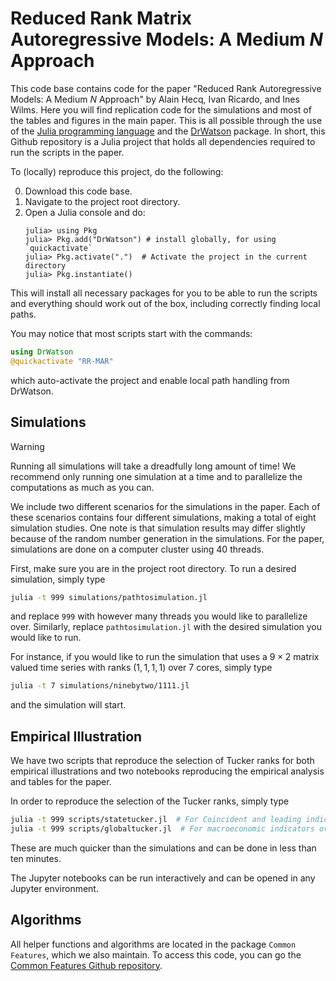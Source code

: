 # Reduced Rank Matrix Autoregressive Models: A Medium $N$ Approach

This code base contains code for the paper "Reduced Rank Autoregressive Models: A Medium $N$ Approach" by Alain Hecq, Ivan Ricardo, and Ines Wilms.
Here you will find replication code for the simulations and most of the tables and figures in the main paper.
This is all possible through the use of the [Julia programming language](https://julialang.org/) and the [DrWatson](https://juliadynamics.github.io/DrWatson.jl/stable/) package.
In short, this Github repository is a Julia project that holds all dependencies required to run the scripts in the paper.

To (locally) reproduce this project, do the following:

0. Download this code base.
1. Navigate to the project root directory.
2. Open a Julia console and do:
   ```
   julia> using Pkg
   julia> Pkg.add("DrWatson") # install globally, for using `quickactivate`
   julia> Pkg.activate(".")  # Activate the project in the current directory
   julia> Pkg.instantiate()
   ```

This will install all necessary packages for you to be able to run the scripts and
everything should work out of the box, including correctly finding local paths.

You may notice that most scripts start with the commands:
```julia
using DrWatson
@quickactivate "RR-MAR"
```
which auto-activate the project and enable local path handling from DrWatson.

## Simulations
> [!WARNING]  
> Running all simulations will take a dreadfully long amount of time!
> We recommend only running one simulation at a time and to parallelize the computations as much as you can.

We include two different scenarios for the simulations in the paper.
Each of these scenarios contains four different simulations, making a total of eight simulation studies.
One note is that simulation results may differ slightly because of the random number generation in the simulations.
For the paper, simulations are done on a computer cluster using 40 threads.

First, make sure you are in the project root directory.
To run a desired simulation, simply type 
```bash
julia -t 999 simulations/pathtosimulation.jl
```
and replace `999` with however many threads you would like to parallelize over.
Similarly, replace `pathtosimulation.jl` with the desired simulation you would like to run.

For instance, if you would like to run the simulation that uses a $9 \times 2$ matrix valued time series with ranks $(1,1,1,1)$ over 7 cores, simply type
```bash
julia -t 7 simulations/ninebytwo/1111.jl
```
and the simulation will start.

## Empirical Illustration

We have two scripts that reproduce the selection of Tucker ranks for both empirical illustrations and two notebooks reproducing the empirical analysis and tables for the paper.

In order to reproduce the selection of the Tucker ranks, simply type

```bash
julia -t 999 scripts/statetucker.jl  # For Coincident and leading indicators over U.S. states.
julia -t 999 scripts/globaltucker.jl  # For macroeconomic indicators over Eurozone/North American countries.
```

These are much quicker than the simulations and can be done in less than ten minutes.

The Jupyter notebooks can be run interactively and can be opened in any Jupyter environment.

## Algorithms

All helper functions and algorithms are located in the package `Common Features`, which we also maintain.
To access this code, you can go the [Common Features Github repository](https://github.com/ivanuricardo/CommonFeatures.jl).

